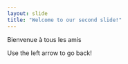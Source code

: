 ```yaml
--- 
layout: slide 
title: "Welcome to our second slide!" 
---
```

Bienvenue à tous les amis

Use the left arrow to go back!
